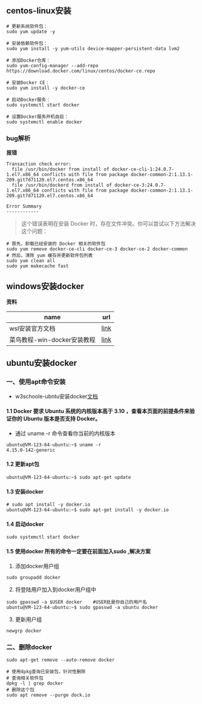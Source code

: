 ## centos-linux安装

```shell
# 更新系统软件包：
sudo yum update -y

# 安装依赖软件包：
sudo yum install -y yum-utils device-mapper-persistent-data lvm2

# 添加Docker仓库：
sudo yum-config-manager --add-repo https://download.docker.com/linux/centos/docker-ce.repo

# 安装Docker CE：
sudo yum install -y docker-ce

# 启动Docker服务：
sudo systemctl start docker

# 设置Docker服务开机自启：
sudo systemctl enable docker
```

### bug解析

**报错**

```shell
Transaction check error:
  file /usr/bin/docker from install of docker-ce-cli-1:24.0.7-1.el7.x86_64 conflicts with file from package docker-common-2:1.13.1-209.git7d71120.el7.centos.x86_64
  file /usr/bin/dockerd from install of docker-ce-3:24.0.7-1.el7.x86_64 conflicts with file from package docker-common-2:1.13.1-209.git7d71120.el7.centos.x86_64

Error Summary
------------
```

> 这个错误表明在安装 Docker 时，存在文件冲突。你可以尝试以下方法解决这个问题：

```shell
# 首先，卸载已经安装的 Docker 相关的软件包
sudo yum remove docker-ce-cli docker-ce-3 docker-ce-2 docker-common
# 然后，清除 yum 缓存并更新软件包列表
sudo yum clean all
sudo yum makecache fast
```

## windows安装docker

**资料**

| name                        | url                                                          |
| --------------------------- | ------------------------------------------------------------ |
| wsl安装官方文档             | [link](https://learn.microsoft.com/zh-cn/windows/wsl/install-manual) |
| 菜鸟教程-win-docker安装教程 | [link](https://www.runoob.com/docker/windows-docker-install.html) |





## ubuntu安装docker

### 一、使用apt命令安装

- w3schoole-ubntu安装docker[文档](https://www.w3cschool.cn/docker/ubuntu-docker-install.html)

#### 1.1 Docker 要求 Ubuntu 系统的内核版本高于 3.10 ，查看本页面的前提条件来验证你的 Ubuntu 版本是否支持 Docker。

- 通过 uname -r 命令查看你当前的内核版本

```shell
ubuntu@VM-123-64-ubuntu:~$ uname -r
4.15.0-142-generic
```

#### 1.2 更新apt包

```shell
ubuntu@VM-123-64-ubuntu:~$ sudo apt-get update
```

#### 1.3 安装docker

```shell
# sudo apt install -y docker.io
ubuntu@VM-123-64-ubuntu:~$ sudo apt-get install -y docker.io
```

#### 1.4 启动docker

```shell
sudo systemctl start docker
```

#### 1.5 使用docker 所有的命令一定要在前面加入sudo ,解决方案

1. 添加docker用户组

```shell
sudo groupadd docker
```

2. 将登陆用户加入到docker用户组中

```shell
sudo gpasswd -a $USER docker	#USER处是你自己的用户名
ubuntu@VM-123-64-ubuntu:~$ sudo gpasswd -a ubuntu docker
```

3. 更新用户组

```shell
newgrp docker
```

### 二、删除docker

```shell
sudo apt-get remove --auto-remove docker

# 使用dpkg查询已安装包，针对性删除
# 查询相关软件包
dpkg -l | grep docker
# 删除这个包
sudo apt remove --purge dock.io
```









